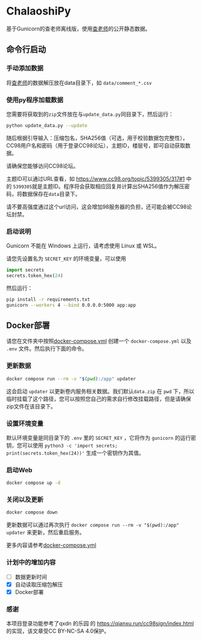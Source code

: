 # ChalaoshiPy

基于Gunicorn的查老师离线版，使用[查老师](https://github.com/zjuchalaoshi/chalaoshi)的公开静态数据。

## 命令行启动

### 手动添加数据

将[查老师](https://github.com/zjuchalaoshi/chalaoshi)的数据解压放在data目录下，如 `data/comment_*.csv`

### 使用py程序加载数据

您需要将获取到的`zip`文件放在与`update_data.py`同目录下，然后运行：

```bash
python update_data.py --update
```

随后根据引导输入：压缩包名，SHA256值（可选，用于校验数据包完整性），CC98用户名和密码（用于登录CC98论坛），主题ID，楼层号，即可自动获取数据。

请确保您能够访问CC98论坛。

主题ID可以通过URL查看，如 https://www.cc98.org/topic/5399305/317#1 中的 `5399305`就是主题ID。程序将会获取相应回复并计算出SHA256值作为解压密码，将数据保存在`data`目录下。

请不要高强度通过这个url访问，这会增加98服务器的负担，还可能会被CC98论坛封禁。

### 启动说明

Gunicorn 不能在 Windows 上运行，请考虑使用 Linux 或 WSL。

请您先设置名为 `SECRET_KEY` 的环境变量，可以使用

```python
import secrets
secrets.token_hex(24)
```

然后运行：

```bash
pip install -r requirements.txt
gunicorn --workers 4 --bind 0.0.0.0:5000 app:app
```

## Docker部署

请您在文件夹中按照[docker-compose.yml](docker-compose.yml) 创建一个 `docker-compose.yml` 以及 `.env` 文件。然后执行下面的命令。

### 更新数据

```bash
docker compose run --rm -v "$(pwd):/app" updater
```

这会启动 `updater` 以更新卷内服务相关数据。我们默认`data.zip` 在 `pwd` 下，所以临时挂载了这个路径，您可以按照您自己的需求自行修改挂载路径，但是请确保zip文件在该目录下。

### 设置环境变量

默认环境变量是同目录下的 `.env` 里的 `SECRET_KEY` ，它将作为 `gunicorn` 的运行密钥，您可以使用 `python3 -c 'import secrets; print(secrets.token_hex(24))'` 生成一个密钥作为其值。

### 启动Web

```bash
docker compose up -d
```

### 关闭以及更新

```bash
docker compose down
```

更新数据可以通过再次执行 `docker compose run --rm -v "$(pwd):/app" updater` 来更新，然后重启服务。

更多内容请参考[docker-compose.yml](docker-compose.yml)

### 计划中的增加内容

- [ ] 数据更新时间
- [x] 自动读取压缩包解压
- [x] Docker部署

### 感谢

本项目登录功能参考了qxdn 的乐园 的 https://qianxu.run/cc98sign/index.html 的实现，该文章受CC BY-NC-SA 4.0保护。